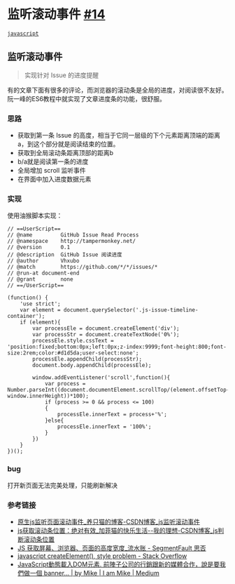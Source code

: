 # 监听滚动事件 [#14](https://github.com/vhxubo/blog/issues/14)

[`javascript`](https://github.com/vhxubo/blog/issues?q=label:javascript)

## 监听滚动事件

> 实现针对 Issue 的进度提醒

有的文章下面有很多的评论，而浏览器的滚动条是全局的进度，对阅读很不友好。阮一峰的ES6教程中就实现了文章进度条的功能，很舒服。

### 思路

- 获取到第一条 Issue 的高度，相当于它同一层级的下个元素距离顶端的距离a，到这个部分就是阅读结束的位置。
- 获取到全局滚动条距离顶部的距离b
- b/a就是阅读第一条的进度
- 全局增加 scroll 监听事件
- 在界面中加入进度数据元素

### 实现

使用油猴脚本实现：

```
// ==UserScript==
// @name         GitHub Issue Read Process
// @namespace    http://tampermonkey.net/
// @version      0.1
// @description  GitHub Issue 阅读进度
// @author       Vhxubo
// @match        https://github.com/*/*/issues/*
// @run-at document-end
// @grant        none
// ==/UserScript==

(function() {
    'use strict';
    var element = document.querySelector('.js-issue-timeline-container');
    if (element){
        var processEle = document.createElement('div');
        var processStr = document.createTextNode('0%');
        processEle.style.cssText = 'position:fixed;bottom:0px;left:0px;z-index:9999;font-height:800;font-size:2rem;color:#d1d5da;user-select:none';
        processEle.appendChild(processStr);
        document.body.appendChild(processEle);

        window.addEventListener('scroll',function(){
            var process = Number.parseInt((document.documentElement.scrollTop/(element.offsetTop-window.innerHeight))*100);
            if (process >= 0 && process <= 100)
            {
                processEle.innerText = process+'%';
            }else{
                processEle.innerText = '100%';
            }
        })
    }
})();
```

### bug

打开新页面无法完美处理，只能刷新解决

### 参考链接

- [原生js监听页面滚动事件_养只猫的博客-CSDN博客_js监听滚动事件](https://blog.csdn.net/qq_40816649/article/details/86512538)
- [js获取滚动条位置：绝对有效_加菲猫的快乐生活--我的理想-CSDN博客_js判断滚动条位置](https://blog.csdn.net/gimsoft/article/details/4424781)
- [JS 获取屏幕、浏览器、页面的高度宽度_流水账 - SegmentFault 思否](https://segmentfault.com/a/1190000010443608)
- [javascript createElement(), style problem - Stack Overflow](https://stackoverflow.com/questions/5927012/javascript-createelement-style-problem)
- [JavaScript動態載入DOM元素. 前陣子公司的行銷跟新的媒體合作，說是要我們做一個 banner… | by Mike | I am Mike | Medium](https://medium.com/i-am-mike/javascript%E5%8B%95%E6%85%8B%E8%BC%89%E5%85%A5dom%E5%85%83%E7%B4%A0-de051d8b0ff2)


